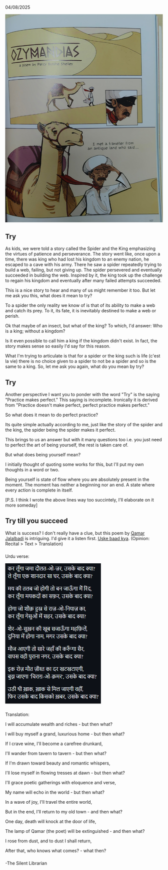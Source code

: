 04/08/2025

![Ozymandias](./IMG_20250805_101410032.jpg)

## Try
As kids, we were told a story called the Spider and the King emphasizing the virtues of patience and perseverance. The story went like, once upon a time, there was king who had lost his kingdom to an enemy nation, he escaped to a cave with his army. There he saw a spider repeatedly trying to build a web, failing, but not giving up. The spider persevered and eventually succeeded in building the web. Inspired by it, the king  took up the challenge to regain his kingdom and eventually after many failed attempts succeeded.

This is a nice story to hear and many of us might remember it too. But let me ask you this, what does it mean to try?

To a spider the only reality we know of is that of its ability to make a web and catch its prey. To it, its fate, it is inevitably destined to make a web or perish. 

Ok that maybe of an insect, but what of the king? To which, I'd answer: Who is a king; without a kingdom? 

Is it even possible to call him a king if the kingdom didn't exist. In fact, the story makes sense so easily I'd say for this reason. 

What I'm trying to articulate is that for a spider or the king such is life (c'est la vie) there is no choice given to a spider to not be a spider and so is the same to a king. So, let me ask you again, what do you mean by try?

## Try

Another perspective I want you to ponder with the word "Try" is the saying "Practice makes perfect." This saying is incomplete. Ironically it is derived from "Practice doesn't make perfect, perfect practice makes perfect." 

So what does it mean to do perfect practice?

Its quite simple actually according to me, just like the story of the spider and the king, the spider being the spider makes it perfect. 

This brings to us an answer but with it many questions too i.e. you just need to perfect the art of being yourself, the rest is taken care of. 

But what does being yourself mean? 

I initially thought of quoting some works for this, but I'll put my own thoughts in a word or two. 

Being yourself is state of flow where you are absolutely present in the moment. The moment has neither a beginning nor an end. A state where every action is complete in itself.

[P.S. I think I wrote the above lines way too succintely, I'll elaborate on it more someday]

## Try till you succeed
What is success? I don't really have a clue, but this poem by [Qamar Jalalbadi](https://en.wikipedia.org/wiki/Qamar_Jalalabadi) is intriguing. I'd give it a listen first. [Uske baad kya](https://www.youtube.com/watch?v=QZLAqpDWhMI). (Opinion: Recital > Text > Translation)

###
Urdu verse:

![Text](./Screenshot%202025-08-05%20132544.png)

###
Translation:

I will accumulate wealth and riches - but then what?

I will buy myself a grand, luxurious home - but then what?

If I crave wine, I'll become a carefree drunkard,

I'll wander from tavern to tavern - but then what?

If I'm drawn toward beauty and romantic whispers,

I'll lose myself in flowing tresses at dawn - but then what?

I'll grace poetic gatherings with eloquence and verse,

My name will echo in the world - but then what?

In a wave of joy, I'll travel the entire world,

But in the end, I'll return to my old town - and then what?

One day, death will knock at the door of life,

The lamp of Qamar (the poet) will be extinguished - and then what?

I rose from dust, and to dust I shall return,

After that, who knows what comes? - what then?

###
-The Silent Librarian


